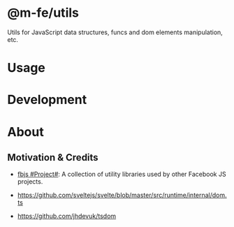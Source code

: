 # @m-fe/utils

Utils for JavaScript data structures, funcs and dom elements manipulation, etc.

# Usage

# Development

# About

## Motivation & Credits

- [fbjs #Project#](https://github.com/facebook/fbjs): A collection of utility libraries used by other Facebook JS projects.

- https://github.com/sveltejs/svelte/blob/master/src/runtime/internal/dom.ts

- https://github.com/jhdevuk/tsdom
